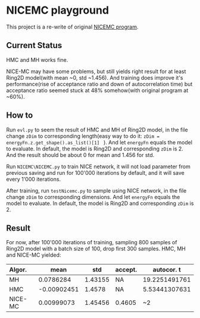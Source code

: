 # NICEMC playground

This project is a re-write of original [NICEMC program](https://github.com/ermongroup/a-nice-mc).

## Current Status

HMC and MH works fine.

NICE-MC may have some problems, but still yields right result for at least Ring2D model(with mean ~0, std ~1.456). And training does improve it's performance(rise of acceptance ratio and down of autocorrelation time) but acceptance ratio seemed stuck at 48% somehow(with original program at ~60%).

## How to 

Run `evl.py` to seem the result of HMC and MH of Ring2D model, in the file change `zDim` to corresponding  length(easy way to do it:  `zDim = energyFn.z.get_shape().as_list()[1] ` ). And let `energyFn` equals the model to evaluate. In default, the model is Ring2D and corresponding `zDim` is 2. And the result should be about 0 for mean and 1.456 for std.

Run `NICEMC\NICEMC.py` to train NICE network, it will not load parameter from previous saving and run for 100'000 iterations by default, and it will save every 1'000 iterations. 

After training, run `testNicemc.py` to sample using NICE network, in the file change `zDim` to corresponding  dimensions. And let `energyFn` equals the model to evaluate. In default, the model is Ring2D and corresponding `zDim` is 2. 

## Result

For now, after 100'000 iterations of training, sampling 800 samples of Ring2D model with a batch size of 100, drop first 300 samples. HMC, MH and NICE-MC yielded:

| Algor.  | mean        | std     | accept. | autocor. t    |
| :------ | ----------- | ------- | ------- | ------------- |
| MH      | 0.0786284   | 1.43155 | NA      | 19.2251491761 |
| HMC     | -0.00902451 | 1.4578  | NA      | 5.53441307631 |
| NICE-MC | 0.00999073  | 1.45456 | 0.4605  | ~2            |



